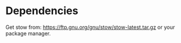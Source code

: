# Dependencies

Get stow from: <https://ftp.gnu.org/gnu/stow/stow-latest.tar.gz> or your package manager.
